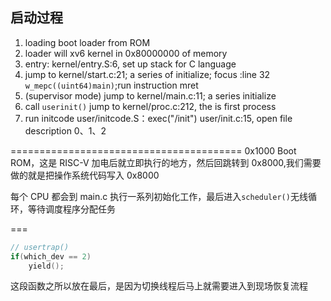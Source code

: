 ## 启动过程

1. loading boot loader from ROM
2. loader will xv6 kernel in 0x80000000 of memory
3. entry: kernel/entry.S:6, set up stack for C language
4. jump to kernel/start.c:21; a series of initialize; focus :line 32 `w_mepc((uint64)main)`;run instruction mret
5. (supervisor mode) jump to kernel/main.c:11; a series initialize
6. call `userinit()` jump to kernel/proc.c:212, the is first process
7. run initcode user/initcode.S：exec("/init") user/init.c:15, open file description 0、1、2

========================================
0x1000 Boot ROM，这是 RISC-V 加电后就立即执行的地方，然后回跳转到 0x8000,我们需要做的就是把操作系统代码写入 0x8000

每个 CPU 都会到 main.c 执行一系列初始化工作，最后进入`scheduler()`无线循环，等待调度程序分配任务

===

```c
// usertrap()
if(which_dev == 2)
    yield();
```

这段函数之所以放在最后，是因为切换线程后马上就需要进入到现场恢复流程
